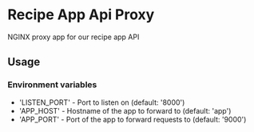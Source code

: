 # Recipe App Api Proxy

NGINX proxy app for our recipe app API

## Usage

### Environment variables

 * 'LISTEN_PORT' - Port to listen on (default: '8000')
 * 'APP_HOST' - Hostname of the app to forward to (default: 'app')
 * 'APP_PORT' - Port of the app to forward requests to (default: '9000')
 